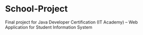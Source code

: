 # School-Project
Final project for Java Developer Certification (IT Academy) – Web Application for Student Information System
